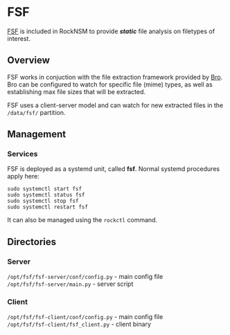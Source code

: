 # FSF
[FSF](https://github.com/EmersonElectricCo/fsf) is included in RockNSM to
provide _**static**_ file analysis on filetypes of interest.


## Overview
FSF works in conjuction with the file extraction framework provided by [Bro](./bro.md).
Bro can be configured to watch for specific file (mime) types, as well as
establishing max file sizes that will be extracted.

FSF uses a client-server model and can watch for new extracted files in the
`/data/fsf/` partition.


## Management

### Services

FSF is deployed as a systemd unit, called **fsf**. Normal systemd procedures
apply here:

```
sudo systemctl start fsf
sudo systemctl status fsf
sudo systemctl stop fsf
sudo systemctl restart fsf
```

It can also be managed using the `rockctl` command.

## Directories

### Server

`/opt/fsf/fsf-server/conf/config.py` - main config file  
`/opt/fsf/fsf-server/main.py` - server script  

### Client

`/opt/fsf/fsf-client/conf/config.py` - main config file  
`/opt/fsf/fsf-client/fsf_client.py` - client binary  
